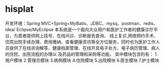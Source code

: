 # hisplat
开发环境：Spring MVC+Spring+MyBatis、JDBC、mysq、postman、redis、idea/ Eclipse/MyEclipse
本系统是一个面向大众用户和医护工作者的健康诊疗平台，为患者提供网上挂号、在线问诊、诊断报告查询、
线上复诊,网络预约手术、住院出院手续办理、费用缴纳、查看健康资讯等全方位服务，同时也为医护工作人
员提供了在线咨询解答、健康档案管理、在线开具电子处方、电子病历管理、病人的住院、出院流程的办理以
及药品的管理和采购等功能。 其中模块包含的有： 1.用户模块 2.管理员模块 3.病例模块 4.住院模块 
5.出院模块 6.医生模块 7.护士模块

